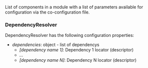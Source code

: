 List of components in a module with a list of parameters available for configuration via the co-configuration file.

### <a name="dependency_resolver"></a> DependencyResolver
DependencyResolver has the following configuration properties:
- *dependencies*: object - list of dependencys
  - *[dependency name 1]*: Dependency 1 locator (descriptor)
  - *...*
  - *[dependency name N]*: Dependency N locator (descriptor)

